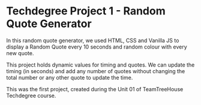 # Techdegree Project 1 - Random Quote Generator

In this random quote generator, we used HTML, CSS and Vanilla JS
to display a Random Quote every 10 seconds
and random colour with every new quote.

This project holds dynamic values for timing and quotes.
We can update the timing (in seconds) and add any number of quotes
without changing the total number or any other quote to update the time.

This was the first project, created during the Unit 01 of TeamTreeHouse Techdegree course.

